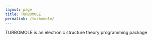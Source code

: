 ```yaml
---
layout: page
title: TURBOMOLE
permalink: /turbomole/
---
```


TURBOMOLE is an electronic structure theory programming package 

